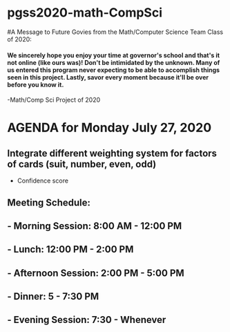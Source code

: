 # pgss2020-math-CompSci

#A Message to Future Govies from the Math/Computer Science Team Class of 2020:
#### We sincerely hope you enjoy your time at governor's school and that's it not online (like ours was)! Don't be intimidated by the unknown. Many of us entered this program  never expecting to be able to accomplish things seen in this project. Lastly, savor every moment because it'll be over before you know it.

-Math/Comp Sci Project of 2020

# AGENDA for Monday July 27, 2020
## Integrate different weighting system for factors of cards (suit, number, even, odd)
- Confidence score
## Meeting Schedule:
## - Morning Session: 8:00 AM - 12:00 PM
## - Lunch: 12:00 PM - 2:00 PM
## - Afternoon Session: 2:00 PM - 5:00 PM
## - Dinner: 5 - 7:30 PM
## - Evening Session: 7:30 - Whenever
